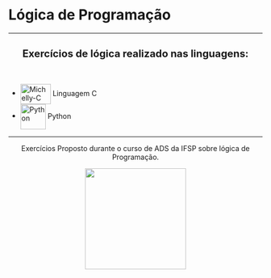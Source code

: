 # Lógica de Programação
<hr>
<div align="center">
  
<h2 style = "font-size:20px;"> Exercícios de lógica realizado nas linguagens:</h2>

<br>
<ul align="left">
<li> <img  align="center" title="C" alt="Michelly-C" height="40" width="60" src="https://cdn.jsdelivr.net/gh/devicons/devicon/icons/c/c-plain.svg" /> Linguagem C </li>
<li> <img align="center" title="Python" height="50" width="50" src="https://upload.wikimedia.org/wikipedia/commons/thumb/c/c3/Python-logo-notext.svg/1200px-Python-logo-notext.svg.png" /> Python </li>
</ul>
 <hr>
 <p>Exercícios Proposto durante o curso de ADS da IFSP sobre lógica de Programação.</p><img height="200em" src="https://c.tenor.com/YUzRkMOL-3EAAAAM/programming-computer-frog.gif">
   
</div>
  
